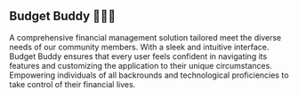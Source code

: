 ## Budget Buddy 💸💁‍♂️
A comprehensive financial management solution tailored meet the diverse needs of our community members. With a sleek and intuitive interface. Budget Buddy ensures that every user feels confident in navigating its features and customizing the application to their unique circumstances. Empowering individuals of all backrounds and technological proficiencies to take control of their financial lives.
 
